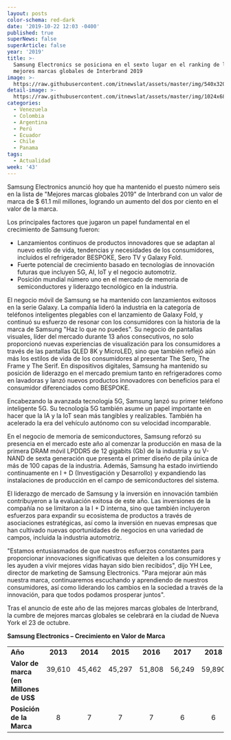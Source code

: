 ```yaml
---
layout: posts
color-schema: red-dark
date: '2019-10-22 12:03 -0400'
published: true
superNews: false
superArticle: false
year: '2019'
title: >-
  Samsung Electronics se posiciona en el sexto lugar en el ranking de las
  mejores marcas globales de Interbrand 2019
image: >-
  https://raw.githubusercontent.com/itnewslat/assets/master/img/540x320/Best-Global-Brand-p.jpg
detail-image: >-
  https://raw.githubusercontent.com/itnewslat/assets/master/img/1024x680/Best-Global-Brand-g.jpg
categories:
  - Venezuela
  - Colombia
  - Argentina
  - Perú
  - Ecuador
  - Chile
  - Panama
tags:
  - Actualidad
week: '43'
---
```

Samsung Electronics anunció hoy que ha mantenido el puesto número seis en la lista de "Mejores marcas globales 2019" de Interbrand con un valor de marca de $ 61.1 mil millones, logrando un aumento del dos por ciento en el valor de la marca.

 Los principales factores que jugaron un papel fundamental en el crecimiento de Samsung fueron:
 
- Lanzamientos continuos de productos innovadores que se adaptan al nuevo estilo de vida, tendencias y necesidades de los consumidores, incluidos el refrigerador BESPOKE, Sero TV y Galaxy Fold.
- Fuerte potencial de crecimiento basado en tecnologías de innovación futuras que incluyen 5G, AI, IoT y el negocio automotriz.
- Posición mundial número uno en el mercado de memoria de semiconductores y liderazgo tecnológico en la industria.

El negocio móvil de Samsung se ha mantenido con lanzamientos exitosos en la serie Galaxy. La compañía lideró la industria en la categoría de teléfonos inteligentes plegables con el lanzamiento de Galaxy Fold, y continuó su esfuerzo de resonar con los consumidores con la historia de la marca de Samsung "Haz lo que no puedes". Su negocio de pantallas visuales, líder del mercado durante 13 años consecutivos, no solo proporcionó nuevas experiencias de visualización para los consumidores a través de las pantallas QLED 8K y MicroLED, sino que también reflejó aún más los estilos de vida de los consumidores al presentar The Sero, The Frame y The Serif. En dispositivos digitales, Samsung ha mantenido su posición de liderazgo en el mercado premium tanto en refrigeradores como en lavadoras y lanzó nuevos productos innovadores con beneficios para el consumidor diferenciados como BESPOKE.

Encabezando la avanzada tecnología 5G, Samsung lanzó su primer teléfono inteligente 5G. Su tecnología 5G también asume un papel importante en hacer que la IA y la IoT sean más tangibles y realizables. También ha acelerado la era del vehículo autónomo con su velocidad incomparable. 

En el negocio de memoria de semiconductores, Samsung reforzó su presencia en el mercado este año al comenzar la producción en masa de la primera DRAM móvil LPDDR5 de 12 gigabits (Gb) de la industria y su V-NAND de sexta generación que presenta el primer diseño de pila única de más de 100 capas de la industria. Además, Samsung ha estado invirtiendo continuamente en I + D (Investigación y Desarrollo) y expandiendo las instalaciones de producción en el campo de semiconductores del sistema.

El liderazgo de mercado de Samsung y la inversión en innovación también contribuyeron a la evaluación exitosa de este año. Las inversiones de la compañía no se limitaron a la I + D interna, sino que también incluyeron esfuerzos para expandir su ecosistema de productos a través de asociaciones estratégicas, así como la inversión en nuevas empresas que han cultivado nuevas oportunidades de negocios en una variedad de campos, incluida la industria automotriz.

"Estamos entusiasmados de que nuestros esfuerzos constantes para proporcionar innovaciones significativas que deleiten a los consumidores y les ayuden a vivir mejores vidas hayan sido bien recibidos", dijo YH Lee, director de marketing de Samsung Electronics. "Para mejorar aún más nuestra marca, continuaremos escuchando y aprendiendo de nuestros consumidores, así como liderando los cambios en la sociedad a través de la innovación, para que todos podamos prosperar juntos".

Tras el anuncio de este año de las mejores marcas globales de Interbrand, la cumbre de mejores marcas globales se celebrará en la ciudad de Nueva York el 23 de octubre.

<strong>Samsung Electronics – Crecimiento en Valor de Marca</strong>
<table>
<tbody>
<tr>
<td width="79"><strong>A</strong><strong>ño</strong></td>
<td style="text-align: center;" width="79"><strong>2013</strong></td>
<td style="text-align: center;" width="79"><strong>2014</strong></td>
<td style="text-align: center;" width="79"><strong>2015</strong></td>
<td style="text-align: center;" width="79"><strong>2016</strong></td>
<td style="text-align: center;" width="79"><strong>2017</strong></td>
<td style="text-align: center;" width="79"><strong>2018</strong></td>
<td style="text-align: center;" width="79"><strong>2019</strong></td>
</tr>
<tr>
<td width="79"><strong>Valor de marca (en Millones de US$</strong></td>
<td style="text-align: center;" width="79">39,610

&nbsp;</td>
<td style="text-align: center;" width="79">45,462

&nbsp;</td>
<td style="text-align: center;" width="79">45,297

&nbsp;</td>
<td style="text-align: center;" width="79">51,808

&nbsp;</td>
<td style="text-align: center;" width="79">56,249

&nbsp;</td>
<td style="text-align: center;" width="79">59,890

&nbsp;</td>
<td style="text-align: center;" width="79">61,098

&nbsp;</td>
</tr>
<tr>
<td width="79"><strong>Posición de la Marca</strong></td>
<td style="text-align: center;" width="79">8</td>
<td style="text-align: center;" width="79">7</td>
<td style="text-align: center;" width="79">7</td>
<td style="text-align: center;" width="79">7</td>
<td style="text-align: center;" width="79">6</td>
<td style="text-align: center;" width="79">6</td>
<td style="text-align: center;" width="79">6</td>
</tr>
</tbody>
</table>
